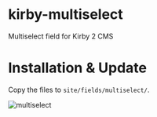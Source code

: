 # kirby-multiselect
Multiselect field for Kirby 2 CMS

# Installation & Update
Copy the files to `site/fields/multiselect/`.

![multiselect](https://cloud.githubusercontent.com/assets/3788865/7901802/8761ab8c-079b-11e5-98f2-a59f8a1d2e1c.gif)
